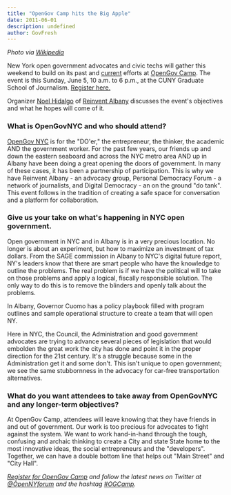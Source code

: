 ```yaml
---
title: "OpenGov Camp hits the Big Apple"
date: 2011-06-01
description: undefined
author: GovFresh
---
```




<em>Photo via <a href="http://en.wikipedia.org/wiki/File:New_York_City_Hall.jpg">Wikipedia</a></em>

New York open government advocates and civic techs will gather this weekend to build on its past and <a href="http://gov20.govfresh.com/with-a-new-road-map-new-york-city-aims-to-be-nations-premier-digital-city/">current</a> efforts at <a href="http://opengovnyc.org/">OpenGov Camp</a>. The event is this Sunday, June 5, 10 a.m. to 6 p.m., at the CUNY Graduate School of Journalism. <a href="http://opengovnyc.org/">Register here.</a>

<a href="http://twitter.com/noneck"></a>Organizer <a href="http://twitter.com/noneck">Noel Hidalgo</a> of <a href="http://www.reinventalbany.org/">Reinvent Albany</a> discusses the event's objectives and what he hopes will come of it.

<h3>What is OpenGovNYC and who should attend?</h3>

<a href="http://opennyforum.org/">OpenGov NYC</a> is for the "DO'er," the entrepreneur, the thinker, the academic AND the government worker. For the past few years, our friends up and down the eastern seaboard and across the NYC metro area AND up in Albany have been doing a great opening the doors of government. In many of these cases, it has been a partnership of participation. This is why we have Reinvent Albany - an advocacy group, Personal Democracy Forum - a network of journalists, and Digital Democracy - an on the ground "do tank". This event follows in the tradition of creating a safe space for conversation and a platform for collaboration.

<h3>Give us your take on what's happening in NYC open government.</h3>

Open government in NYC and in Albany is in a very precious location. No longer is about an experiment, but how to maximize an investment of tax dollars. From the SAGE commission in Albany to NYC's digital future report, NY's leaders know that there are smart people who have the knowledge to outline the problems. The real problem is if we have the political will to take on those problems and apply a logical, fiscally responsible solution. The only way to do this is to remove the blinders and openly talk about the problems.

In Albany, Governor Cuomo has a policy playbook filled with program outlines and sample operational structure to create a team that will open NY.

Here in NYC, the Council, the Administration and good government advocates are trying to advance several pieces of legislation that would embolden the great work the city has done and point it in the proper direction for the 21st century. It's a struggle because some in the Administration get it and some don't. This isn't unique to open government; we see the same stubbornness in the advocacy for car-free transportation alternatives.

<h3>What do you want attendees to take away from OpenGovNYC and any longer-term objectives?</h3>

At OpenGov Camp, attendees will leave knowing that they have friends in and out of government. Our work is too precious for advocates to fight against the system. We want to work hand-in-hand through the tough, confusing and archaic thinking to create a City and state State home to the most innovative ideas, the social entrepreneurs and the "developers". Together, we can have a double bottom line that helps out "Main Street" and "City Hall".

<em><a href="http://opengovnyc.org/">Register for OpenGov Camp</a> and follow the latest news on Twitter at <a href="http://twitter.com/OpenNYforum">@OpenNYforum</a> and the hashtag <a href="http://search.twitter.com/search?q=%23OGCamp">#OGCamp</a>.</em>
